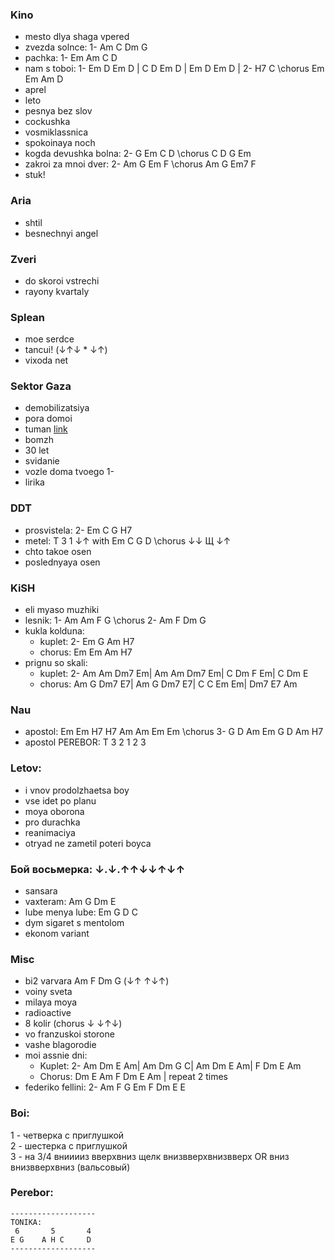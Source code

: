 ### Kino
- mesto dlya shaga vpered
- zvezda solnce: 1- Am C Dm G               
- pachka: 1- Em Am C D            
- nam s toboi: 1- Em D Em D | C D Em D | Em D Em D | 2- H7 C \\chorus Em Em Am D  
- aprel
- leto
- pesnya bez slov
- cockushka
- vosmiklassnica
- spokoinaya noch   
- kogda devushka bolna: 2- G Em C D \\chorus C D G Em  
- zakroi za mnoi dver: 2- Am G Em F \\chorus Am G Em7 F  
- stuk!

### Aria
- shtil
- besnechnyi angel

### Zveri
- do skoroi vstrechi
- rayony kvartaly

### Splean
- moe serdce
- tancui!  (↓↑↓ * ↓↑)
- vixoda net

### Sektor Gaza
- demobilizatsiya
- pora domoi
- tuman [link](https://www.youtube.com/watch?v=pX-3VT1FLz0)
- bomzh
- 30 let
- svidanie
- vozle doma tvoego 1-
- lirika

### DDT             
- prosvistela: 2- Em C G H7  
- metel: T 3 1 ↓↑ with Em C G D \\chorus ↓↓ Щ ↓↑ 
- chto takoe osen
- poslednyaya osen

### KiSH
- eli myaso muzhiki
- lesnik: 1- Am Am F G \\chorus 2- Am F Dm G 
- kukla kolduna:
   - kuplet: 2- Em G Am H7
   - chorus: Em Em Am H7
- prignu so skali:               
     - kuplet: 2- Am Am Dm7 Em| Am Am Dm7 Em| C Dm F Em| C Dm E          
     - chorus: Am G Dm7 E7| Am G Dm7 E7| C C Em Em| Dm7 E7 Am

### Nau
- apostol: Em Em H7 H7 Am Am Em Em \\chorus 3- G D Am Em G D Am H7         
- apostol PEREBOR: T 3 2 1 2 3      

### Letov:   
- i vnov prodolzhaetsa boy
- vse idet po planu
- moya oborona
- pro durachka
- reanimaciya
- otryad ne zametil poteri boyca

### Бой восьмерка: ↓.↓.↑↑↓↓↑↓↑  
- sansara
- vaxteram: Am G Dm E             
- lube menya lube: Em G D C                 
- dym sigaret s mentolom   
- ekonom variant
        
### Misc    
- bi2 varvara Am F Dm G  (↓↑ ↑↓↑)
- voiny sveta
- milaya moya
- radioactive
-  8 kolir  (chorus ↓ ↓↑↓)
-  vo franzuskoi storone
-  vashe blagorodie
- moi assnie dni:          
   - Kuplet: 2- Am Dm E Am| Am Dm G C| Am Dm E Am| F Dm E Am                  
   - Chorus: Dm E Am F Dm E Am | repeat 2 times            
- federiko fellini: 2- Am F G Em F Dm E E                         



### Boi:     
1 - четверка с приглушкой      
2 - шестерка с приглушкой   
3 - на 3/4 внииииз вверхвниз щелк внизвверхвнизвверх OR вниз внизвверхвниз (вальсовый)
### Perebor:
```
-------------------
TONIKA:
 6       5       4
E G    A H C     D
-------------------
``` 

